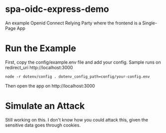 # spa-oidc-express-demo
An example Openid Connect Relying Party where the frontend is a Single-Page App

# Run the Example
First, copy the config/example.env file and add your config.
Sample runs on redirect_uri http://localhost:3000

```
node -r dotenv/config . dotenv_config_path=config/your-config.env
```

Then open the app on http://localhost:3000

# Simulate an Attack
Still working on this. I don't know how you could attack this, given the sensitive data goes through cookies.